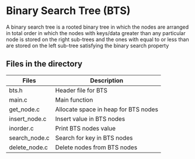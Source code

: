 # Binary Search Tree (BTS)

A binary search tree is a rooted binary tree in which the nodes are arranged in total order
in which the nodes with keys/data greater than any particular node is stored on the right sub-trees
and the ones with equal to or less than are stored on the left sub-tree satisfying the binary search property

## Files in the directory

| Files         | Description |
----------------|--------------
| bts.h         | Header file for BTS
| main.c        | Main function 
| get_node.c    | Allocate space in heap for BTS nodes
| insert_node.c | Insert value in BTS nodes
| inorder.c     | Print BTS nodes value
| search_node.c | Search for key in BTS nodes
| delete_node.c | Delete nodes from BTS nodes

